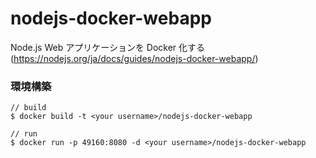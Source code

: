# nodejs-docker-webapp
Node.js Web アプリケーションを Docker 化する (https://nodejs.org/ja/docs/guides/nodejs-docker-webapp/)

### 環境構築
```
// build
$ docker build -t <your username>/nodejs-docker-webapp

// run
$ docker run -p 49160:8080 -d <your username>/nodejs-docker-webapp
```

